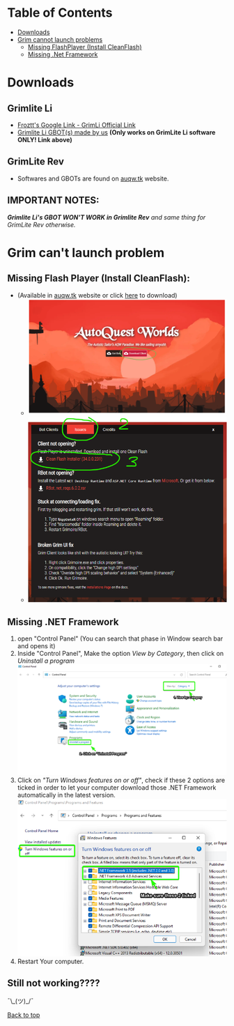 <a name="Top_menu"/></a>
# Table of Contents
- [Downloads](#downloads)
- [Grim cannot launch problems](#reconnect_problems)
	- [Missing FlashPlayer \(Install CleanFlash\)](#no_cleanflash)
	- [Missing \.Net Framework](#no_net_framework)
	

<a name = "downloads"/></a>
# Downloads
## Grimlite Li
- [Froztt\'s Google Link - GrimLi Official Link](https://drive.google.com/drive/folders/1P2XUDaOgGAkPh-obI0sn1w5D8pA3jhQN?fbclid=IwAR1deSzsQsGjV7L3Y6u9an-flOtWeBwHSaHowWDpTolR8TwBP3MOTDuOPUs)
- [Grimlite Li GBOT(s) made by us](https://minhaskamal.github.io/DownGit/#/home?url=https://github.com/nicknggt/Grimlite-Li-GBOT/tree/main/Grim_Li_GBOT) **(Only works on GrimLite Li software ONLY! Link above)**

## GrimLite Rev
- Softwares and GBOTs are found on [auqw.tk](https://auqw.tk/) website.

## IMPORTANT NOTES:
_**Grimlite Li's GBOT WON'T WORK in Grimlite Rev** and same thing for GrimLite Rev otherwise._

<a name = "reconnect_problems"/></a>
# Grim can't launch problem

<a name = "no_cleanflash"/></a>
## Missing Flash Player (Install CleanFlash):
- (Available in [auqw.tk](https://auqw.tk/) website or click [here](https://github.com/nicknggt/Grimlite-Li-GBOT/releases/download/CleanFlash_34.0.0.231/cleanflash3400231installer1.zip) to download)
	- ![auqw_CleanFlash_1](./stuck_at_connecting_tutorial/cleanflash_auqw_tk/step_1.png)
	- ![auqw_CleanFlash_2](./stuck_at_connecting_tutorial/cleanflash_auqw_tk/step_2.png)


<a name = "no_net_framework"/></a>
## Missing \.NET Framework
1. open "Control Panel" (You can search that phase in Window search bar and opens it)
2. Inside "Control Panel", Make the option *View by Category*, then click on *Uninstall a program*
![s1_c_panel](./stuck_at_connecting_tutorial/C_Panel_s1.png)
3. Click on *"Turn Windows features on or off"*, check if these 2 options are ticked in order to let your computer download those .NET Framework automatically in the latest version.
![s2_c_panel](./stuck_at_connecting_tutorial/C_Panel_s2.png)
4. Restart Your computer.



## Still not working????
¯\\\_(ツ)\_/¯

[Back to top](#Top_menu)